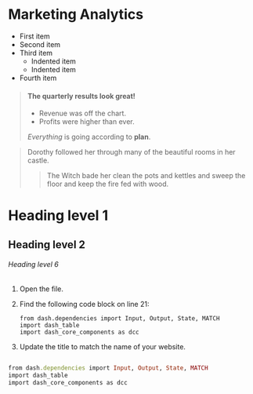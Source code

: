 # Marketing Analytics

- First item
- Second item
- Third item
    - Indented item
    - Indented item
- Fourth item

> #### The quarterly results look great!
>
> - Revenue was off the chart.
> - Profits were higher than ever.
>
>  *Everything* is going according to **plan**.

> Dorothy followed her through many of the beautiful rooms in her castle.
>
>> The Witch bade her clean the pots and kettles and sweep the floor and keep the fire fed with wood.

# Heading level 1
## Heading level 2
###### Heading level 6

1.  Open the file.
2.  Find the following code block on line 21:

        from dash.dependencies import Input, Output, State, MATCH
        import dash_table
        import dash_core_components as dcc

3.  Update the title to match the name of your website.

```ruby

from dash.dependencies import Input, Output, State, MATCH
import dash_table
import dash_core_components as dcc
```

